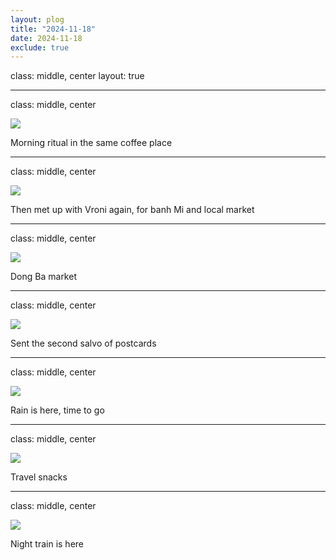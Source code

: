 ```yaml
---
layout: plog
title: "2024-11-18"
date: 2024-11-18
exclude: true
---
```


class: middle, center
layout: true

---

class: middle, center

<img class="plog-picture" src="{{ site.baseurl }}/img/plog/2024-11-18/01.jpg" />

Morning ritual in the same coffee place

---

class: middle, center

<img class="plog-picture" src="{{ site.baseurl }}/img/plog/2024-11-18/02.jpg" />

Then met up with Vroni again, for banh Mi and local market

---

class: middle, center

<img class="plog-picture" src="{{ site.baseurl }}/img/plog/2024-11-18/03.jpg" />

Dong Ba market

---

class: middle, center

<img class="plog-picture" src="{{ site.baseurl }}/img/plog/2024-11-18/04.jpg" />

Sent the second salvo of postcards

---

class: middle, center

<img class="plog-picture" src="{{ site.baseurl }}/img/plog/2024-11-18/05.gif" />

Rain is here, time to go

---

class: middle, center

<img class="plog-picture" src="{{ site.baseurl }}/img/plog/2024-11-18/06.jpg" />

Travel snacks

---

class: middle, center

<img class="plog-picture" src="{{ site.baseurl }}/img/plog/2024-11-18/07.jpg" />

Night train is here 


